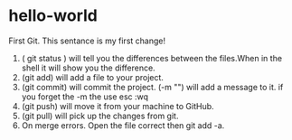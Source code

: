 # hello-world
First Git.
This sentance is my first change!
1. ( git status ) will tell you the differences between the files.When in the
  shell it will show you the difference.
2. (git add) will add a file to your project.
3. (git commit) will commit the project. (-m "") will add a message to it. if
    you forget the -m the use esc :wq
4. (git push) will move it from your machine to GitHub.
5. (git pull) will pick up the changes from git.
6. On merge errors. Open the file correct then git add -a.
